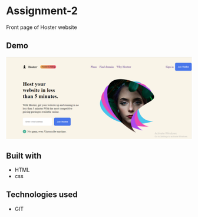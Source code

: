 # Assignment-2

Front page of Hoster website

## Demo

![demo](./Screenshot%20(4).png)

## Built with
* HTML
* css

## Technologies used 
* GIT



